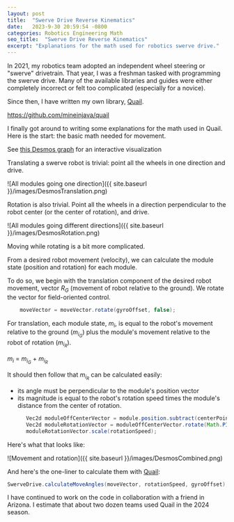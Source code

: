 ```yaml
---
layout: post
title:  "Swerve Drive Reverse Kinematics"
date:   2023-9-30 20:59:54 -0800
categories: Robotics Engineering Math
seo_title:  "Swerve Drive Reverse Kinematics"
excerpt: "Explanations for the math used for robotics swerve drive."
---
```


In 2021, my robotics team adopted an independent wheel steering or
"swerve" drivetrain. That year, I was a freshman tasked with programming
the swerve drive. Many of the available libraries and guides were either
completely incorrect or felt too complicated (especially for a novice).

Since then, I have written my own library,
[Quail](https://github.com/mineinjava/quail).

https://github.com/mineinjava/quail

I finally got around to writing some explanations for the math used in
Quail. Here is the start: the basic math needed for movement.

See [this Desmos graph](https://www.desmos.com/geometry/ys8clq7yev) for
an interactive visualization

Translating a swerve robot is trivial: point all the wheels in one
direction and drive.

![All modules going one direction]({{ site.baseurl }}/images/DesmosTranslation.png)

Rotation is also trivial. Point all the wheels in a direction
perpendicular to the robot center (or the center of rotation), and
drive.

![All modules going different directions]({{ site.baseurl }}/images/DesmosRotation.png)

Moving while rotating is a bit more complicated.

From a desired robot movement (velocity), we can calculate the module 
state (position and rotation) for each module.

To do so, we begin with the translation component of the desired robot
movement, vector _R<sub>G</sub>_ (movement of robot relative to the
ground). We rotate the vector for field-oriented control.

```java
    moveVector = moveVector.rotate(gyroOffset, false);
```

For translation, each module state, _m<sub>i</sub>_, is equal to the
robot's movement relative to the ground (_m<sub>i<sub>G</sub></sub>_)
plus the module's movement relative to the robot of rotation
(_m<sub>i<sub>R</sub></sub>_).

_m<sub>i</sub>_ = _m<sub>i<sub>G</sub></sub>_ + _m<sub>i<sub>R</sub></sub>_

It should then follow that _m<sub>i<sub>R</sub></sub>_ can be calculated
easily:

- its angle must be perpendicular to the module's position vector
- its magnitude is equal to the robot's rotation speed times the
  module's distance from the center of rotation.

```java
      Vec2d moduleOffCenterVector = module.position.subtract(centerPoint);
      Vec2d moduleRotationVector = moduleOffCenterVector.rotate(Math.PI / 2, false);
      moduleRotationVector.scale(rotationSpeed);
```

Here's what that looks like:

![Movement and rotation]({{ site.baseurl }}/images/DesmosCombined.png)

And here's the one-liner to calculate them with
[Quail](https://github.com/mineinjava/quail):

```java
SwerveDrive.calculateMoveAngles(moveVector, rotationSpeed, gyroOffset);
```

I have continued to work on the code in collaboration with a friend in
Arizona. I estimate that about two dozen teams used Quail in the 2024
season.
